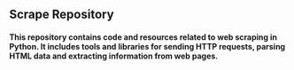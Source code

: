 ## Scrape Repository
#### This repository contains code and resources related to web scraping in Python. It includes tools and libraries for sending HTTP requests, parsing HTML data and extracting information from web pages.
